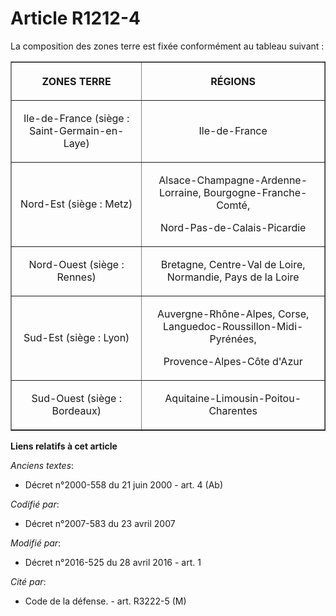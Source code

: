 # Article R1212-4

La composition des zones terre est fixée conformément au tableau suivant : 

<table border="1">
    <tbody>
      <tr>
        <th>

ZONES TERRE 

</th>
        <th>

RÉGIONS 

</th>
      </tr>
      <tr>
        <td align="center" valign="middle">

Ile-de-France (siège : Saint-Germain-en-Laye) 

</td>
        <td valign="middle" align="center">

Ile-de-France 

</td>
      </tr>
      <tr>
        <td valign="middle" align="center">

Nord-Est (siège : Metz) 

</td>
        <td align="center" valign="middle">

Alsace-Champagne-Ardenne-Lorraine, Bourgogne-Franche-Comté, 

Nord-Pas-de-Calais-Picardie 

</td>
      </tr>
      <tr>
        <td align="center" valign="middle">

Nord-Ouest (siège : Rennes) 

</td>
        <td valign="middle" align="center">

Bretagne, Centre-Val de Loire, Normandie, Pays de la Loire 

</td>
      </tr>
      <tr>
        <td valign="middle" align="center">

Sud-Est (siège : Lyon) 

</td>
        <td valign="middle" align="center">

Auvergne-Rhône-Alpes, Corse, Languedoc-Roussillon-Midi-Pyrénées, 

Provence-Alpes-Côte d'Azur 

</td>
      </tr>
      <tr>
        <td align="center" valign="middle">

Sud-Ouest (siège : Bordeaux) 

</td>
        <td valign="middle" align="center">

Aquitaine-Limousin-Poitou-Charentes

</td>
      </tr>
    </tbody>
  </table>

**Liens relatifs à cet article**

_Anciens textes_:

  - Décret n°2000-558 du 21 juin 2000 - art. 4 (Ab)

_Codifié par_:

  - Décret n°2007-583 du 23 avril 2007

_Modifié par_:

  - Décret n°2016-525 du 28 avril 2016 - art. 1

_Cité par_:

  - Code de la défense. - art. R3222-5 (M)
